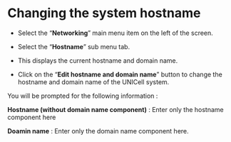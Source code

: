 # Changing the system hostname

- Select the “**Networking**” main menu item on the left of the screen.

- Select the “**Hostname**” sub menu tab.


- This displays the current hostname and domain name.

- Click on the “**Edit hostname and domain name**” button to change the hostname and domain name of the UNICell system.



You will be prompted for the following information :

**Hostname (without domain name component)** : Enter only the hostname component here

**Doamin name** : Enter only the domain name component here.